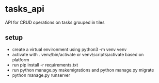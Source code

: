 # tasks_api
API for CRUD operations on tasks grouped in tiles

## setup
- create a virtual environment using python3 -m venv venv
- activate with . venv/bin/activate or venv\scripts\activate based on platform
- run pip install -r requirements.txt
- run python manage.py makemigrations and python manage.py migrate
- python manage.py runserver

